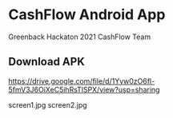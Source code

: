 # CashFlow Android App

Greenback Hackaton 2021
CashFlow Team

## Download APK
https://drive.google.com/file/d/1Yyw0zO6fl-5fmV3J6OiXeC5ihRsTlSPX/view?usp=sharing

screen1.jpg
screen2.jpg
